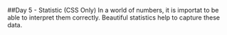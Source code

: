##Day 5 - Statistic (CSS Only)
In a world of numbers, it is importat to be able to interpret them correctly. Beautiful statistics help to capture these data.
